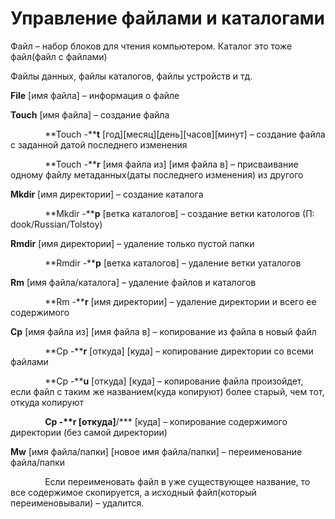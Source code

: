 # **Управление файлами и каталогами**

Файл – набор блоков для чтения компьютером. Каталог это тоже файл(файл с файлами)

Файлы данных, файлы каталогов, файлы устройств и тд.

**File** [имя файла] – информация о файле

**Touch** [имя файла] – создание файла

              **Touch -****t** [год][месяц][день][часов][минут] – создание файла с заданной датой последнего изменения

              **Touch -****r** [имя файла из] [имя файла в] – присваивание одному файлу метаданных(даты последнего изменения) из другого

**Mkdir** [имя директории] – создание каталога

              **Mkdir -****p** [ветка каталогов] – создание ветки катологов (П: dook/Russian/Tolstoy)

**Rmdir** [имя директории] – удаление только пустой папки

              **Rmdir -****p** [ветка каталогов] – удаление ветки уаталогов

**Rm** [имя файла/каталога] – удаление файлов и каталогов

              **Rm -****r** [имя директории] – удаление директории и всего ее содержимого

**Cp** [имя файла из] [имя файла в] – копирование из файла в новый файл

              **Cp -****r** [откуда] [куда] – копирование директории со всеми файлами

              **Cp -****u** [откуда] [куда] – копирование файла произойдет, если файл с таким же названием(куда копируют) более старый, чем тот, откуда копируют

              **Cp -****r** [откуда]**/*** [куда] – копирование cодержимого директории (без самой директории)

**Mw** [имя файла/папки] [новое имя файла/папки] – переименование файла/папки

              Если переименовать файл в уже существующее название, то все содержимое скопируется, а исходный файл(который переименовывали) – удалится.